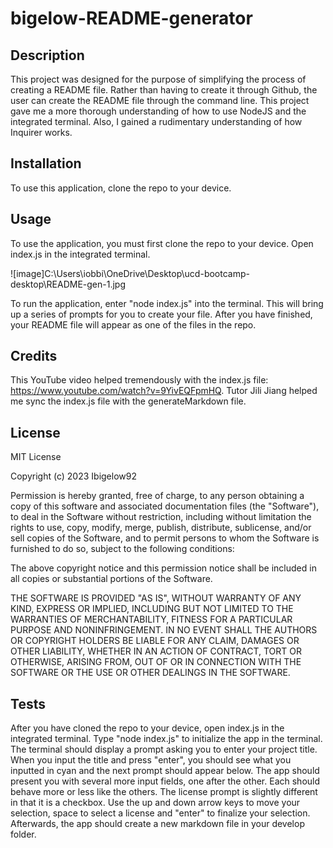 # bigelow-README-generator

## Description
This project was designed for the purpose of simplifying the process of creating a README file. Rather than having to create it through Github, the user can create the README file through the command line. This project gave me a more thorough understanding of how to use NodeJS and the integrated terminal. Also, I gained a rudimentary understanding of how Inquirer works.

## Installation
To use this application, clone the repo to your device.

## Usage
To use the application, you must first clone the repo to your device. Open index.js in the integrated terminal. 

![image]C:\Users\iobbi\OneDrive\Desktop\ucd-bootcamp-desktop\README-gen-1.jpg

To run the application, enter "node index.js" into the terminal. This will bring up a series of prompts for you to create your file. After you have finished, your README file will appear as one of the files in the repo. 

## Credits
This YouTube video helped tremendously with the index.js file: https://www.youtube.com/watch?v=9YivEQFpmHQ. Tutor Jili Jiang helped me sync the index.js file with the generateMarkdown file. 

## License 
MIT License

Copyright (c) 2023 Ibigelow92

Permission is hereby granted, free of charge, to any person obtaining a copy
of this software and associated documentation files (the "Software"), to deal
in the Software without restriction, including without limitation the rights
to use, copy, modify, merge, publish, distribute, sublicense, and/or sell
copies of the Software, and to permit persons to whom the Software is
furnished to do so, subject to the following conditions:

The above copyright notice and this permission notice shall be included in all
copies or substantial portions of the Software.

THE SOFTWARE IS PROVIDED "AS IS", WITHOUT WARRANTY OF ANY KIND, EXPRESS OR
IMPLIED, INCLUDING BUT NOT LIMITED TO THE WARRANTIES OF MERCHANTABILITY,
FITNESS FOR A PARTICULAR PURPOSE AND NONINFRINGEMENT. IN NO EVENT SHALL THE
AUTHORS OR COPYRIGHT HOLDERS BE LIABLE FOR ANY CLAIM, DAMAGES OR OTHER
LIABILITY, WHETHER IN AN ACTION OF CONTRACT, TORT OR OTHERWISE, ARISING FROM,
OUT OF OR IN CONNECTION WITH THE SOFTWARE OR THE USE OR OTHER DEALINGS IN THE
SOFTWARE.

## Tests
After you have cloned the repo to your device, open index.js in the integrated terminal. Type "node index.js" to initialize the app in the terminal. The terminal should display a prompt asking you to enter your project title. When you input the title and press "enter", you should see what you inputted in cyan and the next prompt should appear below. The app should present you with several more input fields, one after the other. Each should behave more or less like the others. The license prompt is slightly different in that it is a checkbox. Use the up and down arrow keys to move your selection, space to select a license and "enter" to finalize your selection. Afterwards, the app should create a new markdown file in your develop folder. 
